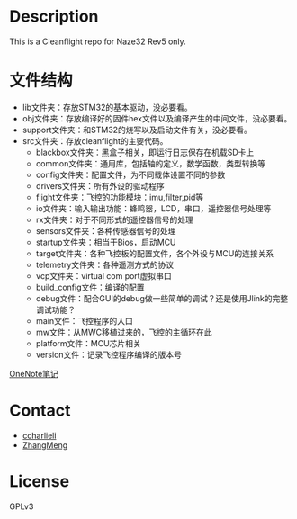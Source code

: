 # Description

This is a Cleanflight repo for Naze32 Rev5 only.

# 文件结构

+ lib文件夹：存放STM32的基本驱动，没必要看。
+ obj文件夹：存放编译好的固件hex文件以及编译产生的中间文件，没必要看。
+ support文件夹：和STM32的烧写以及启动文件有关，没必要看。
+ src文件夹：存放cleanflight的主要代码。
	+ blackbox文件夹：黑盒子相关，即运行日志保存在机载SD卡上
	+ common文件夹：通用库，包括轴的定义，数学函数，类型转换等 
	+ config文件夹：配置文件，为不同载体设置不同的参数 
	+ drivers文件夹：所有外设的驱动程序 
	+ flight文件夹：飞控的功能模块：imu,filter,pid等 
	+ io文件夹：输入输出功能：蜂鸣器，LCD，串口，遥控器信号处理等 
	+ rx文件夹：对于不同形式的遥控器信号的处理 
	+ sensors文件夹：各种传感器信号的处理 
	+ startup文件夹：相当于Bios，启动MCU 
	+ target文件夹：各种飞控板的配置文件，各个外设与MCU的连接关系 
	+ telemetry文件夹：各种遥测方式的协议 
	+ vcp文件夹：virtual com port虚拟串口
	+ build_config文件：编译的配置
	+ debug文件：配合GUI的debug做一些简单的调试？还是使用Jlink的完整调试功能？ 
	+ main文件：飞控程序的入口 
	+ mw文件：从MWC移植过来的，飞控的主循环在此 
	+ platform文件：MCU芯片相关 
	+ version文件：记录飞控程序编译的版本号 

[OneNote笔记](http://1drv.ms/1W1n4xM)

# Contact

- [ccharlieli](ccharlieli@live.com)
- [ZhangMeng](mzhang1_10@sina.cn)


# License

GPLv3




